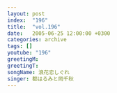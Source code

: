 ```yaml
---
layout: post
index:  "196"
title:  "vol.196"
date:   2005-06-25 12:00:00 +0300
categories: archive
tags: []
youtube: "196"
greetingM: 
greetingT: 
songName: 浪花恋しぐれ
singer: 都はるみと岡千秋
---
```

